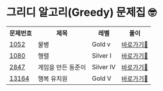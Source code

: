 <h1>그리디 알고리(Greedy) 문제집 🤓
  
</h1>

<table>
  <tr>
    <th>문제번호</th>
    <th>제목</th>
    <th>레벨</th>
    <th>풀이</th>
  </tr>

 <tr>
    <td><a href="https://www.acmicpc.net/problem/1052">1052</a></td>
    <td>물병</a></td>
    <td>Gold ⅴ</td>
    <td><a href="https://github.com/sun-gwang/Algorithm/tree/main/%EC%9C%A0%ED%98%95%EB%B3%84%20%EB%B6%84%EB%A5%98/Greedy/problems/1052">바로가기💨</a></td>
  </tr>

  <tr>
    <td><a href="https://www.acmicpc.net/problem/1080">1080</a></td>
    <td>행렬</td>
    <td>Silver Ⅰ</td>
    <td><a href="https://github.com/sun-gwang/Algorithm/tree/main/%EC%9C%A0%ED%98%95%EB%B3%84%20%EB%B6%84%EB%A5%98/Greedy/problems/1082">바로가기💨</a></td>
  </tr>

   <tr>
    <td><a href="https://www.acmicpc.net/problem/2847">2847</a></td>
    <td>게임을 만든 동준이</td>
    <td>Silver Ⅳ</td>
    <td><a href="https://github.com/sun-gwang/Algorithm/tree/main/%EC%9C%A0%ED%98%95%EB%B3%84%20%EB%B6%84%EB%A5%98/Greedy/problems/2847">바로가기💨</a></td>
  </tr>

  <tr>
    <td><a href="https://www.acmicpc.net/problem/13164">13164</a></td>
    <td>행복 유치원</td>
    <td>Gold Ⅴ</td>
    <td><a href="https://github.com/sun-gwang/Algorithm/tree/main/%EC%9C%A0%ED%98%95%EB%B3%84%20%EB%B6%84%EB%A5%98/Greedy/problems/13164">바로가기💨</a></td>
  </tr>

</table>


